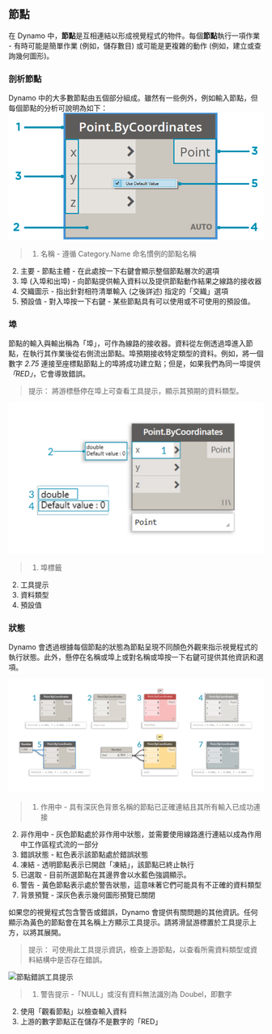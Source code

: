 

## 節點

在 Dynamo 中，**節點**是互相連結以形成視覺程式的物件。每個**節點**執行一項作業 - 有時可能是簡單作業 (例如，儲存數目) 或可能是更複雜的動作 (例如，建立或查詢幾何圖形)。

### 剖析節點

Dynamo 中的大多數節點由五個部分組成。雖然有一些例外，例如輸入節點，但每個節點的分析可說明為如下：![節點分解點座標](images/3-1/00-AnatomyOfANode.png)

> 1. 名稱 - 遵循 Category.Name 命名慣例的節點名稱
2. 主要 - 節點主體 - 在此處按一下右鍵會顯示整個節點層次的選項
3. 埠 (入埠和出埠) - 向節點提供輸入資料以及提供節點動作結果之線路的接收器
4. 交織圖示 - 指出針對相符清單輸入 (之後詳述) 指定的「交織」選項
5. 預設值 - 對入埠按一下右鍵 - 某些節點具有可以使用或不可使用的預設值。

### 埠

節點的輸入與輸出稱為「埠」，可作為線路的接收器。資料從左側透過埠進入節點，在執行其作業後從右側流出節點。埠預期接收特定類型的資料。例如，將一個數字 *2.75* 連接至座標點節點上的埠將成功建立點；但是，如果我們為同一埠提供 *「RED」*，它會導致錯誤。

> 提示： 將游標懸停在埠上可查看工具提示，顯示其預期的資料類型。

![埠標籤 - 座標點](images/3-1/01-Ports.png)

> 1. 埠標籤
2. 工具提示
3. 資料類型
4. 預設值

### 狀態

Dynamo 會透過根據每個節點的狀態為節點呈現不同顏色外觀來指示視覺程式的執行狀態。此外，懸停在名稱或埠上或對名稱或埠按一下右鍵可提供其他資訊和選項。

![狀態](images/3-1/02-States2.png)

> 1. 作用中 - 具有深灰色背景名稱的節點已正確連結且其所有輸入已成功連接
2. 非作用中 - 灰色節點處於非作用中狀態，並需要使用線路進行連結以成為作用中工作區程式流的一部分
3. 錯誤狀態 - 紅色表示該節點處於錯誤狀態
4. 凍結 - 透明節點表示已開啟「凍結」，該節點已終止執行
5. 已選取 - 目前所選節點在其邊界會以水藍色強調顯示。
6. 警告 - 黃色節點表示處於警告狀態，這意味著它們可能具有不正確的資料類型
7. 背景預覽 - 深灰色表示幾何圖形預覽已關閉

如果您的視覺程式包含警告或錯誤，Dynamo 會提供有關問題的其他資訊。任何顯示為黃色的節點會在其名稱上方顯示工具提示。請將滑鼠游標置於工具提示上方，以將其展開。

> 提示： 可使用此工具提示資訊，檢查上游節點，以查看所需資料類型或資料結構中是否存在錯誤。

![節點錯誤工具提示](images/3-1/03-WarningTooltip.jpg)

> 1. 警告提示 -「NULL」或沒有資料無法識別為 Doubel，即數字
2. 使用「觀看節點」以檢查輸入資料
3. 上游的數字節點正在儲存不是數字的「RED」

